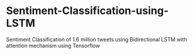 # Sentiment-Classification-using-LSTM
Sentiment Classification of 1.6 million tweets using Bidirectional LSTM with attention mechanism using Tensorflow
